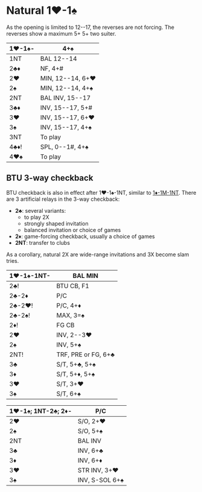 # Natural 1♥-1♠

As the opening is limited to 12--17, the reverses are not forcing.  The reverses
show a maximum 5+ 5+ two suiter.

| 1♥-1♠-  | 4+♠ |
|---------|-----|
| 1NT     | BAL 12--14
| 2♣♦     | NF, 4+#
| 2♥      | MIN, 12--14, 6+♥
| 2♠      | MIN, 12--14, 4+♠
| 2NT     | BAL INV, 15--17
| 3♣♦     | INV, 15--17, 5+#
| 3♥      | INV, 15--17, 6+♥
| 3♠      | INV, 15--17, 4+♠
| 3NT     | To play
| 4♣♦!    | SPL, 0--1#, 4+♠
| 4♥♠     | To play

## BTU 3-way checkback

BTU checkback is also in effect after 1♥-1♠-1NT, similar to [1♦-1M-1NT][btucb].
There are 3 artificial relays in the 3-way checkback:

- **2♣**: several variants:
  - to play 2X
  - strongly shaped invitation
  - balanced invitation or choice of games
- **2♦**: game-forcing checkback, usually a choice of games
- **2NT**: transfer to clubs

As a corollary, natural 2X are wide-range invitations and 3X become slam tries.

[btucb]: ../1D/1M.md#btu-3-way-checkback

| 1♥-1♠-1NT- | BAL MIN |
|------------|---------|
| 2♣!        | BTU CB, F1
| 2♣-2♦      | P/C
| 2♣-2♥!     | P/C, 4+♦
| 2♣-2♠!     | MAX, 3=♠
| 2♦!        | FG CB
| 2♥         | INV, 2--3♥
| 2♠         | INV, 5+♠
| 2NT!       | TRF, PRE or FG, 6+♣
| 3♣         | S/T, 5+♣, 5+♠
| 3♦         | S/T, 5+♦, 5+♠
| 3♥         | S/T, 3+♥
| 3♠         | S/T, 6+♠

| 1♥-1♠; 1NT-2♣; 2♦- | P/C |
|--------------------|-----|
| 2♥                 | S/O, 2+♥
| 2♠                 | S/O, 5+♠
| 2NT                | BAL INV
| 3♣                 | INV, 6+♣
| 3♦                 | INV, 6+♦
| 3♥                 | STR INV, 3+♥
| 3♠                 | INV, S-SOL 6+♠